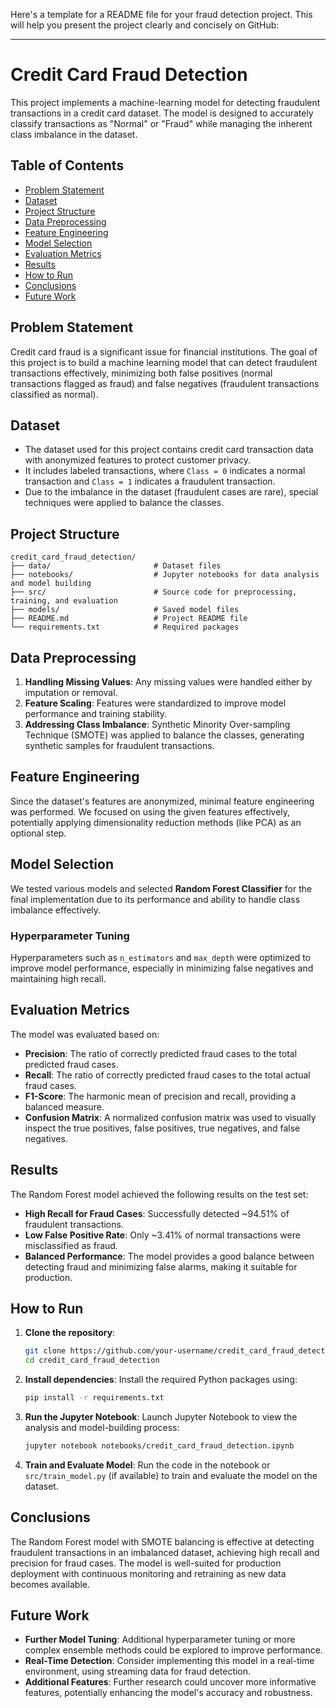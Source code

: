 Here's a template for a README file for your fraud detection project. This will help you present the project clearly and concisely on GitHub:

---

# Credit Card Fraud Detection

This project implements a machine-learning model for detecting fraudulent transactions in a credit card dataset. The model is designed to accurately classify transactions as "Normal" or "Fraud" while managing the inherent class imbalance in the dataset.

## Table of Contents

- [Problem Statement](#problem-statement)
- [Dataset](#dataset)
- [Project Structure](#project-structure)
- [Data Preprocessing](#data-preprocessing)
- [Feature Engineering](#feature-engineering)
- [Model Selection](#model-selection)
- [Evaluation Metrics](#evaluation-metrics)
- [Results](#results)
- [How to Run](#how-to-run)
- [Conclusions](#conclusions)
- [Future Work](#future-work)

## Problem Statement

Credit card fraud is a significant issue for financial institutions. The goal of this project is to build a machine learning model that can detect fraudulent transactions effectively, minimizing both false positives (normal transactions flagged as fraud) and false negatives (fraudulent transactions classified as normal).

## Dataset

- The dataset used for this project contains credit card transaction data with anonymized features to protect customer privacy.
- It includes labeled transactions, where `Class = 0` indicates a normal transaction and `Class = 1` indicates a fraudulent transaction.
- Due to the imbalance in the dataset (fraudulent cases are rare), special techniques were applied to balance the classes.

## Project Structure

```
credit_card_fraud_detection/
├── data/                       # Dataset files
├── notebooks/                  # Jupyter notebooks for data analysis and model building
├── src/                        # Source code for preprocessing, training, and evaluation
├── models/                     # Saved model files
├── README.md                   # Project README file
└── requirements.txt            # Required packages
```

## Data Preprocessing

1. **Handling Missing Values**: Any missing values were handled either by imputation or removal.
2. **Feature Scaling**: Features were standardized to improve model performance and training stability.
3. **Addressing Class Imbalance**: Synthetic Minority Over-sampling Technique (SMOTE) was applied to balance the classes, generating synthetic samples for fraudulent transactions.

## Feature Engineering

Since the dataset's features are anonymized, minimal feature engineering was performed. We focused on using the given features effectively, potentially applying dimensionality reduction methods (like PCA) as an optional step.

## Model Selection

We tested various models and selected **Random Forest Classifier** for the final implementation due to its performance and ability to handle class imbalance effectively. 

### Hyperparameter Tuning

Hyperparameters such as `n_estimators` and `max_depth` were optimized to improve model performance, especially in minimizing false negatives and maintaining high recall.

## Evaluation Metrics

The model was evaluated based on:
- **Precision**: The ratio of correctly predicted fraud cases to the total predicted fraud cases.
- **Recall**: The ratio of correctly predicted fraud cases to the total actual fraud cases.
- **F1-Score**: The harmonic mean of precision and recall, providing a balanced measure.
- **Confusion Matrix**: A normalized confusion matrix was used to visually inspect the true positives, false positives, true negatives, and false negatives.

## Results

The Random Forest model achieved the following results on the test set:
- **High Recall for Fraud Cases**: Successfully detected ~94.51% of fraudulent transactions.
- **Low False Positive Rate**: Only ~3.41% of normal transactions were misclassified as fraud.
- **Balanced Performance**: The model provides a good balance between detecting fraud and minimizing false alarms, making it suitable for production.

## How to Run

1. **Clone the repository**:
   ```bash
   git clone https://github.com/your-username/credit_card_fraud_detection.git
   cd credit_card_fraud_detection
   ```

2. **Install dependencies**:
   Install the required Python packages using:
   ```bash
   pip install -r requirements.txt
   ```

3. **Run the Jupyter Notebook**:
   Launch Jupyter Notebook to view the analysis and model-building process:
   ```bash
   jupyter notebook notebooks/credit_card_fraud_detection.ipynb
   ```

4. **Train and Evaluate Model**:
   Run the code in the notebook or `src/train_model.py` (if available) to train and evaluate the model on the dataset.

## Conclusions

The Random Forest model with SMOTE balancing is effective at detecting fraudulent transactions in an imbalanced dataset, achieving high recall and precision for fraud cases. The model is well-suited for production deployment with continuous monitoring and retraining as new data becomes available.

## Future Work

- **Further Model Tuning**: Additional hyperparameter tuning or more complex ensemble methods could be explored to improve performance.
- **Real-Time Detection**: Consider implementing this model in a real-time environment, using streaming data for fraud detection.
- **Additional Features**: Further research could uncover more informative features, potentially enhancing the model's accuracy and robustness.
